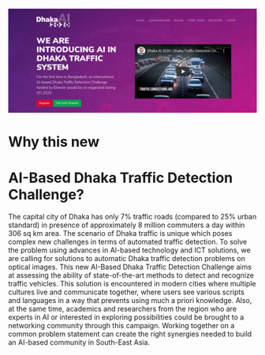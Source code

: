 ![](dhaka_ai_cover.png)

# Why this new
# AI-Based Dhaka Traffic Detection Challenge?
The capital city of Dhaka has only 7% traffic roads (compared to 25% urban standard) in presence of approximately 8 million commuters a day within 306 sq km area. The scenario of Dhaka traffic is unique which poses complex new challenges in terms of automated traffic detection. To solve the problem using advances in AI-based technology and ICT solutions, we are calling for solutions to automatic Dhaka traffic detection problems on optical images. This new AI-Based Dhaka Traffic Detection Challenge aims at assessing the ability of state-of-the-art methods to detect and recognize traffic vehicles. This solution is encountered in modern cities where multiple cultures live and communicate together, where users see various scripts and languages in a way that prevents using much a priori knowledge. Also, at the same time, academics and researchers from the region who are experts in AI or interested in exploring possibilities could be brought to a networking community through this campaign. Working together on a common problem statement can create the right synergies needed to build an AI-based community in South-East Asia.
